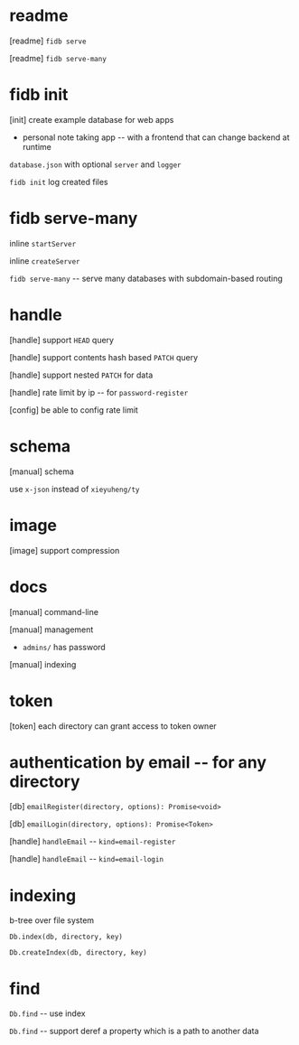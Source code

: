 # readme

[readme] `fidb serve`

[readme] `fidb serve-many`

# fidb init

[init] create example database for web apps

- personal note taking app -- with a frontend that can change backend at runtime

`database.json` with optional `server` and `logger`

`fidb init` log created files

# fidb serve-many

inline `startServer`

inline `createServer`

`fidb serve-many` -- serve many databases with subdomain-based routing

# handle

[handle] support `HEAD` query

[handle] support contents hash based `PATCH` query

[handle] support nested `PATCH` for data

[handle] rate limit by ip -- for `password-register`

[config] be able to config rate limit

# schema

[manual] schema

use `x-json` instead of `xieyuheng/ty`

# image

[image] support compression

# docs

[manual] command-line

[manual] management

- `admins/` has password

[manual] indexing

# token

[token] each directory can grant access to token owner

# authentication by email -- for any directory

[db] `emailRegister(directory, options): Promise<void>`

[db] `emailLogin(directory, options): Promise<Token>`

[handle] `handleEmail` -- `kind=email-register`

[handle] `handleEmail` -- `kind=email-login`

# indexing

b-tree over file system

`Db.index(db, directory, key)`

`Db.createIndex(db, directory, key)`

# find

`Db.find` -- use index

`Db.find` -- support deref a property which is a path to another data

